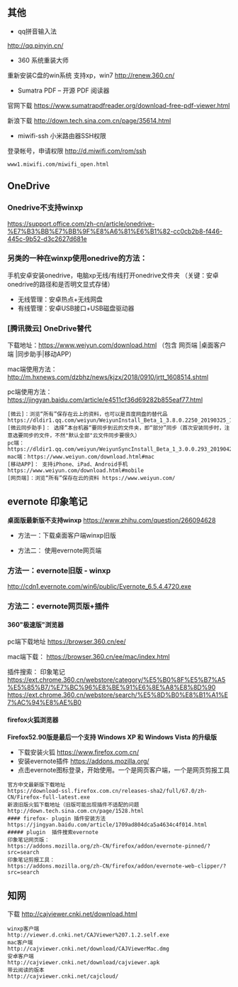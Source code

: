 ##  其他
- qq拼音输入法

http://qq.pinyin.cn/

- 360 系统重装大师 

重新安装C盘的win系统 支持xp，win7 http://renew.360.cn/

- Sumatra PDF – 开源 PDF 阅读器

官网下载 https://www.sumatrapdfreader.org/download-free-pdf-viewer.html

新浪下载 http://down.tech.sina.com.cn/page/35614.html

- miwifi-ssh 小米路由器SSH权限

登录帐号，申请权限  http://d.miwifi.com/rom/ssh 
```
www1.miwifi.com/miwifi_open.html
```

## OneDrive
### Onedrive不支持winxp
https://support.office.com/zh-cn/article/onedrive-%E7%B3%BB%E7%BB%9F%E8%A6%81%E6%B1%82-cc0cb2b8-f446-445c-9b52-d3c2627d681e

### **另类的一种在winxp使用onedrive的方法：**
手机安卓安装onedrive，电脑xp无线/有线打开onedrive文件夹
（关键：安卓onedrive的路径和是否明文显式存储）

- 无线管理：安卓热点+无线网盘
- 有线管理：安卓USB接口+USB磁盘驱动器

### [腾讯微云] OneDrive替代  
 

下载地址：https://www.weiyun.com/download.html  （包含 网页端 |桌面客户端  |同步助手|移动APP）

mac端使用方法： http://m.hxnews.com/dzbhz/news/kjzx/2018/0910/jrtt_1608514.shtml

pc端使用方法： https://jingyan.baidu.com/article/e4511cf36d69282b855eaf77.html
```
[微云]：浏览“所有”保存在云上的资料，也可以是百度网盘的替代品
https://dldir1.qq.com/weiyun/WeiyunInstall_Beta_1_3.8.0.2250_20190325_170901_r30941.exe
[微云同步助手]： 选择”本台机器“要同步到云的文件夹，即“部分”同步（首次安装同步时，注意选要同步的文件，不然"默认全部"云文件同步要很久）
pc端：https://dldir1.qq.com/weiyun/WeiyunSyncInstall_Beta_1_3.0.0.293_20190428_100126_r57750.exe
mac端：https://www.weiyun.com/download.html#mac
[移动APP]： 支持iPhone、iPad、Android手机  https://www.weiyun.com/download.html#mobile
[网页端]：浏览“所有”保存在云的资料 https://www.weiyun.com/
```

## evernote 印象笔记

**桌面版最新版不支持winxp**
https://www.zhihu.com/question/266094628

- 方法一：下载桌面客户端winxp旧版

- 方法二： 使用evernote网页端


### 方法一：evernote旧版 - winxp
http://cdn1.evernote.com/win6/public/Evernote_6.5.4.4720.exe



### 方法二：evernote网页版+插件 

#### 360"极速版"浏览器 

pc端下载地址 https://browser.360.cn/ee/

mac端下载： https://browser.360.cn/ee/mac/index.html

插件搜索： 印象笔记
https://ext.chrome.360.cn/webstore/category/%E5%B0%8F%E5%B7%A5%E5%85%B7/%E7%BC%96%E8%BE%91%E6%8E%A8%E8%8D%90
https://ext.chrome.360.cn/webstore/search/%E5%8D%B0%E8%B1%A1%E7%AC%94%E8%AE%B0



#### firefox火狐浏览器
**Firefox52.90版是最后一个支持 Windows XP 和 Windows Vista 的升级版**
- 下载安装火狐 https://www.firefox.com.cn/ 
- 安装evernote插件  https://addons.mozilla.org/
- 点击evernote图标登录，开始使用。一个是网页客户端，一个是网页剪报工具
```
官方中文最新版下载地址
https://download-ssl.firefox.com.cn/releases-sha2/full/67.0/zh-CN/Firefox-full-latest.exe
新浪旧版火狐下载地址（旧版可能出现插件不适配的问题
http://down.tech.sina.com.cn/page/1528.html
#### firefox- plugin 插件安装方法
https://jingyan.baidu.com/article/1709ad804dca5a4634c4f014.html
##### plugin  插件搜索evernote
印象笔记网页版：
https://addons.mozilla.org/zh-CN/firefox/addon/evernote-pinned/?src=search
印象笔记剪报工具：
https://addons.mozilla.org/zh-CN/firefox/addon/evernote-web-clipper/?src=search
```

## 知网 

下载
http://cajviewer.cnki.net/download.html
```
winxp客户端
http://viewer.d.cnki.net/CAJViewer%207.1.2.self.exe
mac客户端
http://cajviewer.cnki.net/download/CAJViewerMac.dmg
安卓客户端
http://cajviewer.cnki.net/download/cajviewer.apk
带云阅读的版本
http://cajviewer.cnki.net/cajcloud/
```

